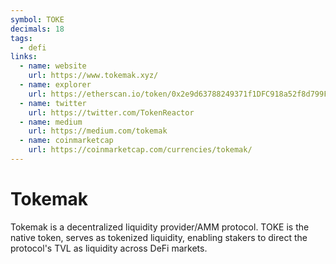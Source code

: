 ```yaml
---
symbol: TOKE
decimals: 18
tags:
  - defi
links:
  - name: website
    url: https://www.tokemak.xyz/
  - name: explorer
    url: https://etherscan.io/token/0x2e9d63788249371f1DFC918a52f8d799F4a38C94
  - name: twitter
    url: https://twitter.com/TokenReactor
  - name: medium
    url: https://medium.com/tokemak
  - name: coinmarketcap
    url: https://coinmarketcap.com/currencies/tokemak/
---
```


# Tokemak

Tokemak is a decentralized liquidity provider/AMM protocol. TOKE is the native token, serves as tokenized liquidity, enabling stakers to direct the protocol's TVL as liquidity across DeFi markets.
